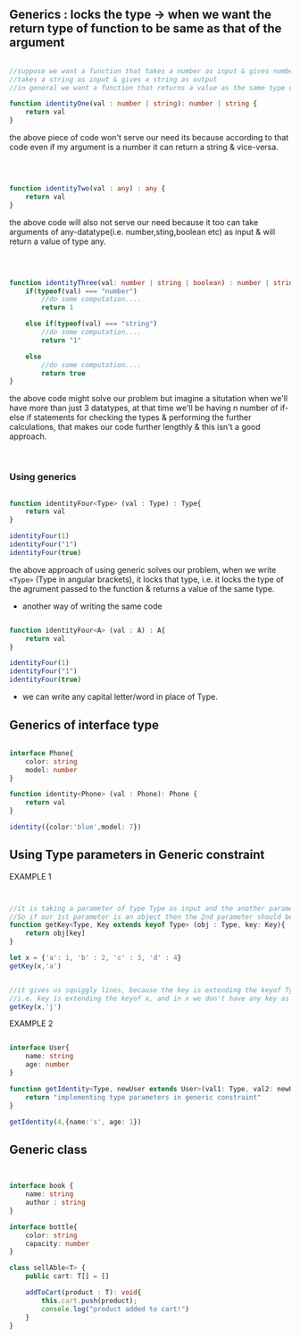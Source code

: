 ## Generics : locks the type -> when we want the return type of function to be same as that of the argument


```ts

//suppose we want a function that takes a number as input & gives number as output OR
//takes a string as input & gives a string as output
//in general we want a function that returns a value as the same type of the argument

function identityOne(val : number | string): number | string {
    return val
}


```

the above piece of code won't serve our need its because according to that code even if my argument is a number it can return a string & vice-versa.

<br>

```ts

function identityTwo(val : any) : any {
    return val
}


```
the above code will also not serve our need because it too can take arguments of any-datatype(i.e. number,sting,boolean etc) as input & will return a value of type any.

<br>

```ts

function identityThree(val: number | string | boolean) : number | string | boolean {
    if(typeof(val) === "number")
        //do some computation....
        return 1

    else if(typeof(val) === "string")
        //do some computation....
        return "1"

    else
        //do some computation....
        return true
}

```
the above code might solve our problem but imagine a situtation when we'll have more than just 3 datatypes, at that time we'll be having n number of if-else if 
statements for checking the types & performing the further calculations, that makes our code further lengthly & this isn't a good approach.

<br>

### Using generics

```ts

function identityFour<Type> (val : Type) : Type{
    return val
}

identityFour(1)
identityFour("1")
identityFour(true)


```

the above approach of using generic solves our problem, when we write  ``` <Type> ``` (Type in angular brackets), it locks that type, i.e. it locks the type of the 
agrument passed to the function & returns a value of the same type.

- another way of writing the same code

```ts

function identityFour<A> (val : A) : A{
    return val
}

identityFour(1)
identityFour("1")
identityFour(true)

```

- we can write any capital letter/word in place of Type.

## Generics of interface type

```ts

interface Phone{
    color: string
    model: number
}

function identity<Phone> (val : Phone): Phone {
    return val
}

identity({color:'blue',model: 7})


```

## Using Type parameters in Generic constraint

EXAMPLE 1

```ts


//it is taking a parameter of type Type as input and the another parameter is any of the keyof Type 
//So if our 1st parameter is an object then the 2nd parameter should be any of the key of that object
function getKey<Type, Key extends keyof Type> (obj : Type, key: Key){
    return obj[key]
}

let x = {'a': 1, 'b' : 2, 'c' : 3, 'd' : 4}
getKey(x,'a')


//it gives us squiggly lines, because the key is extending the keyof Type
//i.e. key is extending the keyof x, and in x we don't have any key as 'j'
getKey(x,'j')

```


EXAMPLE 2 

```ts

interface User{
    name: string
    age: number
}

function getIdentity<Type, newUser extends User>(val1: Type, val2: newUser): string {
    return "implementing type parameters in generic constraint"
}

getIdentity(4,{name:'s', age: 1})


```

## Generic class

```ts


interface book {
    name: string
    author : string
}

interface bottle{
    color: string
    capacity: number
}

class sellAble<T> {
    public cart: T[] = []

    addToCart(product : T): void{
        this.cart.push(product);
        console.log("product added to cart!")
    }
}


```







